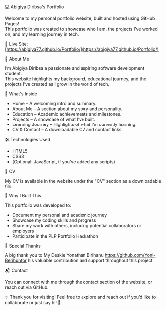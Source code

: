 
💻 Abigiya Diribsa's Portfolio

Welcome to my personal portfolio website, built and hosted using GitHub Pages!  
This portfolio was created to showcase who I am, the projects I’ve worked on, and my learning journey in tech.

🔗 Live Site:  
[https://abigiya77.github.io/Portfolio/](https://abigiya77.github.io/Portfolio/)


 🌟 About Me

I’m Abigiya Diribsa a passionate and aspiring software development student.  
This website highlights my background, educational journey, and the projects I’ve created as I grow in the world of tech.


 📁 What's Inside

- Home – A welcoming intro and summary.
- About Me – A section about my story and personality.
- Education – Academic achievements and milestones.
- Projects – A showcase of what I’ve built.
- Learning Journey – Highlights of what I’m currently learning.
- CV & Contact – A downloadable CV and contact links.


 🛠 Technologies Used

- HTML5  
- CSS3  
- (Optional: JavaScript, if you’ve added any scripts)


 📄 CV

My CV is available in the website under the "CV" section as a downloadable file.
 


 🚀 Why I Built This

This portfolio was developed to:
- Document my personal and academic journey
- Showcase my coding skills and progress
- Share my work with others, including potential collaborators or employers
- Participate in the PLP Portfolio Hackathon

🙏 Special Thanks

A big thank you to My Deskie Yonathan Birihanu https://github.com/Yoni-Berihunfor his valuable contribution and support throughout this project.



📬 Contact

You can connect with me through the contact section of the website, or reach out via GitHub.


 ✨ Thank you for visiting!
Feel free to explore and reach out if you’d like to collaborate or just say hi! 💖
